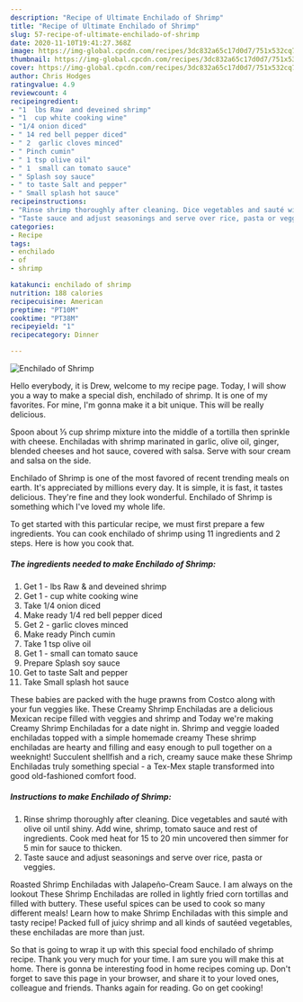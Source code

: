 ```yaml
---
description: "Recipe of Ultimate Enchilado of Shrimp"
title: "Recipe of Ultimate Enchilado of Shrimp"
slug: 57-recipe-of-ultimate-enchilado-of-shrimp
date: 2020-11-10T19:41:27.368Z
image: https://img-global.cpcdn.com/recipes/3dc832a65c17d0d7/751x532cq70/enchilado-of-shrimp-recipe-main-photo.jpg
thumbnail: https://img-global.cpcdn.com/recipes/3dc832a65c17d0d7/751x532cq70/enchilado-of-shrimp-recipe-main-photo.jpg
cover: https://img-global.cpcdn.com/recipes/3dc832a65c17d0d7/751x532cq70/enchilado-of-shrimp-recipe-main-photo.jpg
author: Chris Hodges
ratingvalue: 4.9
reviewcount: 4
recipeingredient:
- "1  lbs Raw  and deveined shrimp"
- "1  cup white cooking wine"
- "1/4 onion diced"
- " 14 red bell pepper diced"
- " 2  garlic cloves minced"
- " Pinch cumin"
- " 1 tsp olive oil"
- " 1  small can tomato sauce"
- " Splash soy sauce"
- " to taste Salt and pepper"
- " Small splash hot sauce"
recipeinstructions:
- "Rinse shrimp thoroughly after cleaning. Dice vegetables and sauté with olive oil until shiny. Add wine, shrimp, tomato sauce and rest of ingredients. Cook med heat for 15 to 20 min uncovered then simmer for 5 min for sauce to thicken."
- "Taste sauce and adjust seasonings and serve over rice, pasta or veggies."
categories:
- Recipe
tags:
- enchilado
- of
- shrimp

katakunci: enchilado of shrimp 
nutrition: 188 calories
recipecuisine: American
preptime: "PT10M"
cooktime: "PT38M"
recipeyield: "1"
recipecategory: Dinner

---
```



![Enchilado of Shrimp](https://img-global.cpcdn.com/recipes/3dc832a65c17d0d7/751x532cq70/enchilado-of-shrimp-recipe-main-photo.jpg)

Hello everybody, it is Drew, welcome to my recipe page. Today, I will show you a way to make a special dish, enchilado of shrimp. It is one of my favorites. For mine, I'm gonna make it a bit unique. This will be really delicious.

Spoon about ⅓ cup shrimp mixture into the middle of a tortilla then sprinkle with cheese. Enchiladas with shrimp marinated in garlic, olive oil, ginger, blended cheeses and hot sauce, covered with salsa. Serve with sour cream and salsa on the side.

Enchilado of Shrimp is one of the most favored of recent trending meals on earth. It's appreciated by millions every day. It is simple, it is fast, it tastes delicious. They're fine and they look wonderful. Enchilado of Shrimp is something which I've loved my whole life.


To get started with this particular recipe, we must first prepare a few ingredients. You can cook enchilado of shrimp using 11 ingredients and 2 steps. Here is how you cook that.

<!--inarticleads1-->

##### The ingredients needed to make Enchilado of Shrimp:

1. Get 1 - lbs Raw &amp; and deveined shrimp
1. Get 1 - cup white cooking wine
1. Take 1/4 onion diced
1. Make ready  1/4 red bell pepper diced
1. Get  2 - garlic cloves minced
1. Make ready  Pinch cumin
1. Take  1 tsp olive oil
1. Get  1 - small can tomato sauce
1. Prepare  Splash soy sauce
1. Get  to taste Salt and pepper
1. Take  Small splash hot sauce


These babies are packed with the huge prawns from Costco along with your fun veggies like. These Creamy Shrimp Enchiladas are a delicious Mexican recipe filled with veggies and shrimp and Today we&#39;re making Creamy Shrimp Enchiladas for a date night in. Shrimp and veggie loaded enchiladas topped with a simple homemade creamy These shrimp enchiladas are hearty and filling and easy enough to pull together on a weeknight! Succulent shellfish and a rich, creamy sauce make these Shrimp Enchiladas truly something special - a Tex-Mex staple transformed into good old-fashioned comfort food. 

<!--inarticleads2-->

##### Instructions to make Enchilado of Shrimp:

1. Rinse shrimp thoroughly after cleaning. Dice vegetables and sauté with olive oil until shiny. Add wine, shrimp, tomato sauce and rest of ingredients. Cook med heat for 15 to 20 min uncovered then simmer for 5 min for sauce to thicken.
1. Taste sauce and adjust seasonings and serve over rice, pasta or veggies.


Roasted Shrimp Enchiladas with Jalapeño-Cream Sauce. I am always on the lookout These Shrimp Enchiladas are rolled in lightly fried corn tortillas and filled with buttery. These useful spices can be used to cook so many different meals! Learn how to make Shrimp Enchiladas with this simple and tasty recipe! Packed full of juicy shrimp and all kinds of sautéed vegetables, these enchiladas are more than just. 

So that is going to wrap it up with this special food enchilado of shrimp recipe. Thank you very much for your time. I am sure you will make this at home. There is gonna be interesting food in home recipes coming up. Don't forget to save this page in your browser, and share it to your loved ones, colleague and friends. Thanks again for reading. Go on get cooking!
